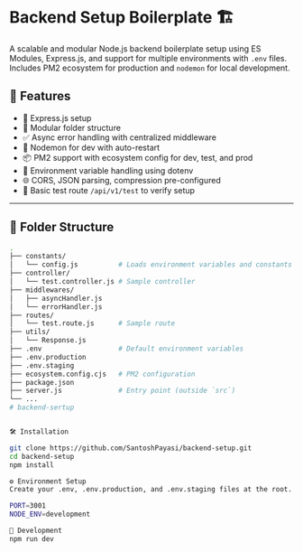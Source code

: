 # Backend Setup Boilerplate 🏗️

A scalable and modular Node.js backend boilerplate setup using ES Modules, Express.js, and support for multiple environments with `.env` files. Includes PM2 ecosystem for production and `nodemon` for local development.

## 🧩 Features

- 🚀 Express.js setup
- 📂 Modular folder structure
- ✅ Async error handling with centralized middleware
- 🔄 Nodemon for dev with auto-restart
- 📦 PM2 support with ecosystem config for dev, test, and prod
- 🔐 Environment variable handling using dotenv
- 🌐 CORS, JSON parsing, compression pre-configured
- 🧪 Basic test route `/api/v1/test` to verify setup

---

## 📁 Folder Structure

```bash
.
├── constants/
│   └── config.js          # Loads environment variables and constants
├── controller/
│   └── test.controller.js # Sample controller
├── middlewares/
│   ├── asyncHandler.js
│   └── errorHandler.js
├── routes/
│   └── test.route.js      # Sample route
├── utils/
│   └── Response.js
├── .env                   # Default environment variables
├── .env.production
├── .env.staging
├── ecosystem.config.cjs   # PM2 configuration
├── package.json
├── server.js              # Entry point (outside `src`)
└── ...
# backend-sertup


🛠️ Installation

git clone https://github.com/SantoshPayasi/backend-setup.git
cd backend-setup
npm install

⚙️ Environment Setup
Create your .env, .env.production, and .env.staging files at the root. Example:

PORT=3001
NODE_ENV=development

🧪 Development
npm run dev
